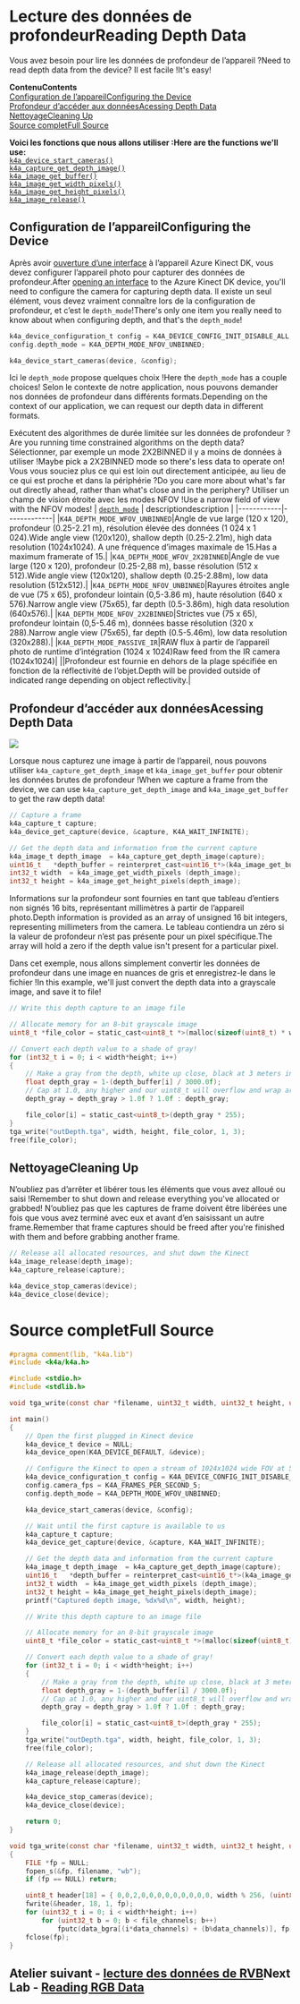 # <a name="reading-depth-data"></a><span data-ttu-id="80958-101">Lecture des données de profondeur</span><span class="sxs-lookup"><span data-stu-id="80958-101">Reading Depth Data</span></span>

<span data-ttu-id="80958-102">Vous avez besoin pour lire les données de profondeur de l’appareil ?</span><span class="sxs-lookup"><span data-stu-id="80958-102">Need to read depth data from the device?</span></span> <span data-ttu-id="80958-103">Il est facile !</span><span class="sxs-lookup"><span data-stu-id="80958-103">It's easy!</span></span>

<span data-ttu-id="80958-104">**Contenu**</span><span class="sxs-lookup"><span data-stu-id="80958-104">**Contents**</span></span>  
[<span data-ttu-id="80958-105">Configuration de l’appareil</span><span class="sxs-lookup"><span data-stu-id="80958-105">Configuring the Device</span></span>](#Configuring-the-Device)  
[<span data-ttu-id="80958-106">Profondeur d’accéder aux données</span><span class="sxs-lookup"><span data-stu-id="80958-106">Acessing Depth Data</span></span>](#Acessing-Depth-Data)  
[<span data-ttu-id="80958-107">Nettoyage</span><span class="sxs-lookup"><span data-stu-id="80958-107">Cleaning Up</span></span>](#Cleaning-Up)  
[<span data-ttu-id="80958-108">Source complet</span><span class="sxs-lookup"><span data-stu-id="80958-108">Full Source</span></span>](#Full-Source)  

<span data-ttu-id="80958-109">**Voici les fonctions que nous allons utiliser :**</span><span class="sxs-lookup"><span data-stu-id="80958-109">**Here are the functions we'll use:**</span></span>  
[`k4a_device_start_cameras()`](https://review.docs.microsoft.com/en-us/azurekinect/api/k4a-device-start-cameras)  
[`k4a_capture_get_depth_image()`](https://review.docs.microsoft.com/en-us/azurekinect/api/k4a-capture-get-depth-image)  
[`k4a_image_get_buffer()`](https://review.docs.microsoft.com/en-us/azurekinect/api/k4a-image-get-buffer)  
[`k4a_image_get_width_pixels()`](https://review.docs.microsoft.com/en-us/azurekinect/api/k4a-image-get-width-pixels)  
[`k4a_image_get_height_pixels()`](https://review.docs.microsoft.com/en-us/azurekinect/api/k4a-image-get-height-pixels)  
[`k4a_image_release()`](https://review.docs.microsoft.com/en-us/azurekinect/api/k4a-image-release)  

## <a name="configuring-the-device"></a><span data-ttu-id="80958-110">Configuration de l’appareil</span><span class="sxs-lookup"><span data-stu-id="80958-110">Configuring the Device</span></span>

<span data-ttu-id="80958-111">Après avoir [ouverture d’une interface]() à l’appareil Azure Kinect DK, vous devez configurer l’appareil photo pour capturer des données de profondeur.</span><span class="sxs-lookup"><span data-stu-id="80958-111">After [opening an interface]() to the Azure Kinect DK device, you'll need to configure the camera for capturing depth data.</span></span> <span data-ttu-id="80958-112">Il existe un seul élément, vous devez vraiment connaître lors de la configuration de profondeur, et c’est le `depth_mode`!</span><span class="sxs-lookup"><span data-stu-id="80958-112">There's only one item you really need to know about when configuring depth, and that's the `depth_mode`!</span></span>

```C
k4a_device_configuration_t config = K4A_DEVICE_CONFIG_INIT_DISABLE_ALL;
config.depth_mode = K4A_DEPTH_MODE_NFOV_UNBINNED;

k4a_device_start_cameras(device, &config);
```

<span data-ttu-id="80958-113">Ici le `depth_mode` propose quelques choix !</span><span class="sxs-lookup"><span data-stu-id="80958-113">Here the `depth_mode` has a couple choices!</span></span> <span data-ttu-id="80958-114">Selon le contexte de notre application, nous pouvons demander nos données de profondeur dans différents formats.</span><span class="sxs-lookup"><span data-stu-id="80958-114">Depending on the context of our application, we can request our depth data in different formats.</span></span>

<span data-ttu-id="80958-115">Exécutent des algorithmes de durée limitée sur les données de profondeur ?</span><span class="sxs-lookup"><span data-stu-id="80958-115">Are you running time constrained algorithms on the depth data?</span></span> <span data-ttu-id="80958-116">Sélectionner, par exemple un mode 2X2BINNED il y a moins de données à utiliser !</span><span class="sxs-lookup"><span data-stu-id="80958-116">Maybe pick a 2X2BINNED mode so there's less data to operate on!</span></span> <span data-ttu-id="80958-117">Vous vous souciez plus ce qui est loin out directement anticipée, au lieu de ce qui est proche et dans la périphérie ?</span><span class="sxs-lookup"><span data-stu-id="80958-117">Do you care more about what's far out directly ahead, rather than what's close and in the periphery?</span></span> <span data-ttu-id="80958-118">Utiliser un champ de vision étroite avec les modes NFOV !</span><span class="sxs-lookup"><span data-stu-id="80958-118">Use a narrow field of view with the NFOV modes!</span></span>
| [`depth_mode`](https://review.docs.microsoft.com/en-us/azurekinect/api/k4a-depth-mode-t) | <span data-ttu-id="80958-119">description</span><span class="sxs-lookup"><span data-stu-id="80958-119">description</span></span> |
|------------|-------------|
|`K4A_DEPTH_MODE_WFOV_UNBINNED`|<span data-ttu-id="80958-120">Angle de vue large (120 x 120), profondeur (0.25-2.21 m), résolution élevée des données (1 024 x 1 024).</span><span class="sxs-lookup"><span data-stu-id="80958-120">Wide angle view (120x120), shallow depth (0.25-2.21m), high data resolution (1024x1024).</span></span> <span data-ttu-id="80958-121">A une fréquence d’images maximale de 15.</span><span class="sxs-lookup"><span data-stu-id="80958-121">Has a maximum framerate of 15.</span></span>|
|`K4A_DEPTH_MODE_WFOV_2X2BINNED`|<span data-ttu-id="80958-122">Angle de vue large (120 x 120), profondeur (0.25-2,88 m), basse résolution (512 x 512).</span><span class="sxs-lookup"><span data-stu-id="80958-122">Wide angle view (120x120), shallow depth (0.25-2.88m), low data resolution (512x512).</span></span>|
|`K4A_DEPTH_MODE_NFOV_UNBINNED`|<span data-ttu-id="80958-123">Rayures étroites angle de vue (75 x 65), profondeur lointain (0,5-3.86 m), haute résolution (640 x 576).</span><span class="sxs-lookup"><span data-stu-id="80958-123">Narrow angle view (75x65), far depth (0.5-3.86m), high data resolution (640x576).</span></span>|
|`K4A_DEPTH_MODE_NFOV_2X2BINNED`|<span data-ttu-id="80958-124">Strictes vue (75 x 65), profondeur lointain (0,5-5.46 m), données basse résolution (320 x 288).</span><span class="sxs-lookup"><span data-stu-id="80958-124">Narrow angle view (75x65), far depth (0.5-5.46m), low data resolution (320x288).</span></span>|
|`K4A_DEPTH_MODE_PASSIVE_IR`|<span data-ttu-id="80958-125">RAW flux à partir de l’appareil photo de runtime d’intégration (1024 x 1024)</span><span class="sxs-lookup"><span data-stu-id="80958-125">Raw feed from the IR camera (1024x1024)</span></span>|
||<span data-ttu-id="80958-126">Profondeur est fournie en dehors de la plage spécifiée en fonction de la réflectivité de l’objet.</span><span class="sxs-lookup"><span data-stu-id="80958-126">Depth will be provided outside of indicated range depending on object reflectivity.</span></span>|

## <a name="acessing-depth-data"></a><span data-ttu-id="80958-127">Profondeur d’accéder aux données</span><span class="sxs-lookup"><span data-stu-id="80958-127">Acessing Depth Data</span></span>

![](img/Depth.png)

<span data-ttu-id="80958-128">Lorsque nous capturez une image à partir de l’appareil, nous pouvons utiliser `k4a_capture_get_depth_image` et `k4a_image_get_buffer` pour obtenir les données brutes de profondeur !</span><span class="sxs-lookup"><span data-stu-id="80958-128">When we capture a frame from the device, we can use `k4a_capture_get_depth_image` and `k4a_image_get_buffer` to get the raw depth data!</span></span>

```C
// Capture a frame
k4a_capture_t capture;
k4a_device_get_capture(device, &capture, K4A_WAIT_INFINITE);

// Get the depth data and information from the current capture
k4a_image_t depth_image  = k4a_capture_get_depth_image(capture);
uint16_t   *depth_buffer = reinterpret_cast<uint16_t*>(k4a_image_get_buffer(depth_image));
int32_t width  = k4a_image_get_width_pixels (depth_image);
int32_t height = k4a_image_get_height_pixels(depth_image);
```

<span data-ttu-id="80958-129">Informations sur la profondeur sont fournies en tant que tableau d’entiers non signés 16 bits, représentant millimètres à partir de l’appareil photo.</span><span class="sxs-lookup"><span data-stu-id="80958-129">Depth information is provided as an array of unsigned 16 bit integers, representing millimeters from the camera.</span></span> <span data-ttu-id="80958-130">Le tableau contiendra un zéro si la valeur de profondeur n’est pas présente pour un pixel spécifique.</span><span class="sxs-lookup"><span data-stu-id="80958-130">The array will hold a zero if the depth value isn't present for a particular pixel.</span></span>

<span data-ttu-id="80958-131">Dans cet exemple, nous allons simplement convertir les données de profondeur dans une image en nuances de gris et enregistrez-le dans le fichier !</span><span class="sxs-lookup"><span data-stu-id="80958-131">In this example, we'll just convert the depth data into a grayscale image, and save it to file!</span></span>

```C
// Write this depth capture to an image file

// Allocate memory for an 8-bit grayscale image
uint8_t *file_color = static_cast<uint8_t *>(malloc(sizeof(uint8_t) * width*height));

// Convert each depth value to a shade of gray!
for (int32_t i = 0; i < width*height; i++)
{
    // Make a gray from the depth, white up close, black at 3 meters in the distance
    float depth_gray = 1-(depth_buffer[i] / 3000.0f);
    // Cap at 1.0, any higher and our uint8_t will overflow and wrap around
    depth_gray = depth_gray > 1.0f ? 1.0f : depth_gray;

    file_color[i] = static_cast<uint8_t>(depth_gray * 255);
}
tga_write("outDepth.tga", width, height, file_color, 1, 3);
free(file_color);
```

## <a name="cleaning-up"></a><span data-ttu-id="80958-132">Nettoyage</span><span class="sxs-lookup"><span data-stu-id="80958-132">Cleaning Up</span></span>

<span data-ttu-id="80958-133">N’oubliez pas d’arrêter et libérer tous les éléments que vous avez alloué ou saisi !</span><span class="sxs-lookup"><span data-stu-id="80958-133">Remember to shut down and release everything you've allocated or grabbed!</span></span> <span data-ttu-id="80958-134">N’oubliez pas que les captures de frame doivent être libérées une fois que vous avez terminé avec eux et avant d’en saisissant un autre frame.</span><span class="sxs-lookup"><span data-stu-id="80958-134">Remember that frame captures should be freed after you're finished with them and before grabbing another frame.</span></span>

```C
// Release all allocated resources, and shut down the Kinect
k4a_image_release(depth_image);
k4a_capture_release(capture);

k4a_device_stop_cameras(device);
k4a_device_close(device);
```

# <a name="full-source"></a><span data-ttu-id="80958-135">Source complet</span><span class="sxs-lookup"><span data-stu-id="80958-135">Full Source</span></span>

```C
#pragma comment(lib, "k4a.lib")
#include <k4a/k4a.h>

#include <stdio.h>
#include <stdlib.h>

void tga_write(const char *filename, uint32_t width, uint32_t height, uint8_t *data_bgra, uint8_t data_channels, uint8_t file_channels);

int main()
{
    // Open the first plugged in Kinect device
    k4a_device_t device = NULL;
    k4a_device_open(K4A_DEVICE_DEFAULT, &device);

    // Configure the Kinect to open a stream of 1024x1024 wide FOV at 5 frames per second
    k4a_device_configuration_t config = K4A_DEVICE_CONFIG_INIT_DISABLE_ALL;
    config.camera_fps = K4A_FRAMES_PER_SECOND_5;
    config.depth_mode = K4A_DEPTH_MODE_WFOV_UNBINNED;

    k4a_device_start_cameras(device, &config);

    // Wait until the first capture is available to us
    k4a_capture_t capture;
    k4a_device_get_capture(device, &capture, K4A_WAIT_INFINITE);

    // Get the depth data and information from the current capture
    k4a_image_t depth_image  = k4a_capture_get_depth_image(capture);
    uint16_t   *depth_buffer = reinterpret_cast<uint16_t*>(k4a_image_get_buffer(depth_image));
    int32_t width  = k4a_image_get_width_pixels (depth_image);
    int32_t height = k4a_image_get_height_pixels(depth_image);
    printf("Captured depth image, %dx%d\n", width, height);

    // Write this depth capture to an image file

    // Allocate memory for an 8-bit grayscale image
    uint8_t *file_color = static_cast<uint8_t *>(malloc(sizeof(uint8_t) * width*height));

    // Convert each depth value to a shade of gray!
    for (int32_t i = 0; i < width*height; i++)
    {
        // Make a gray from the depth, white up close, black at 3 meters in the distance
        float depth_gray = 1-(depth_buffer[i] / 3000.0f);
        // Cap at 1.0, any higher and our uint8_t will overflow and wrap around
        depth_gray = depth_gray > 1.0f ? 1.0f : depth_gray;

        file_color[i] = static_cast<uint8_t>(depth_gray * 255);
    }
    tga_write("outDepth.tga", width, height, file_color, 1, 3);
    free(file_color);

    // Release all allocated resources, and shut down the Kinect
    k4a_image_release(depth_image);
    k4a_capture_release(capture);

    k4a_device_stop_cameras(device);
    k4a_device_close(device);

    return 0;
}

void tga_write(const char *filename, uint32_t width, uint32_t height, uint8_t *data_bgra, uint8_t data_channels, uint8_t file_channels)
{
    FILE *fp = NULL;
    fopen_s(&fp, filename, "wb");
    if (fp == NULL) return;

    uint8_t header[18] = { 0,0,2,0,0,0,0,0,0,0,0,0, width % 256, (uint8_t)(width / 256), height % 256, (uint8_t)(height / 256), file_channels * 8u, 0x20 };
    fwrite(&header, 18, 1, fp);
    for (uint32_t i = 0; i < width*height; i++)
        for (uint32_t b = 0; b < file_channels; b++)
            fputc(data_bgra[(i*data_channels) + (b%data_channels)], fp);
    fclose(fp);
}
```

## <a name="next-lab---reading-rgb-datareadcolormd"></a><span data-ttu-id="80958-136">Atelier suivant - [lecture des données de RVB](ReadColor.md)</span><span class="sxs-lookup"><span data-stu-id="80958-136">Next Lab - [Reading RGB Data](ReadColor.md)</span></span>